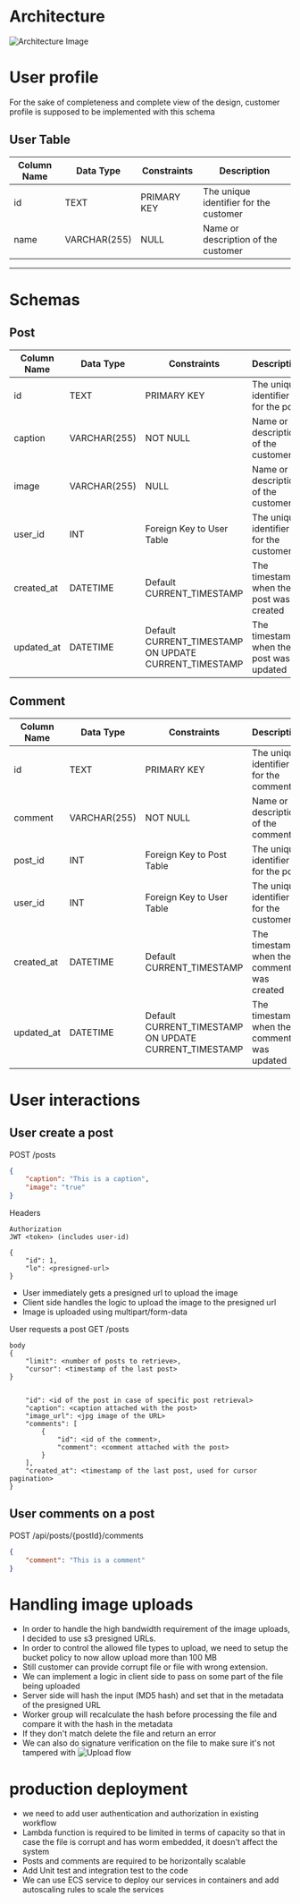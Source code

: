 # Architecture
![Architecture Image](https://github.com/user-attachments/assets/3cc5ffaf-363b-4ffb-a379-406e2a92bc8e)





# User profile
For the sake of completeness and complete view of the design, customer profile is supposed to be implemented with this schema

## User Table

| Column Name      | Data Type    | Constraints                | Description                        |
|------------------|--------------|----------------------------|------------------------------------|
| id               | TEXT         | PRIMARY KEY   | The unique identifier for the customer |
| name          | VARCHAR(255) | NULL                   | Name or description of the customer |

-------------------

# Schemas

## Post
| Column Name | Data Type    | Constraints                 | Description                             |
|-------------|--------------|-----------------------------|-----------------------------------------|
| id          | TEXT          | PRIMARY KEY    | The unique identifier for the post      |
| caption     | VARCHAR(255) | NOT NULL                    | Name or description of the customer     |
| image       | VARCHAR(255) | NULL                        | Name or description of the customer     |
| user_id     | INT          | Foreign Key to User Table   | The unique identifier for the customer  |
| created_at  | DATETIME          | Default CURRENT_TIMESTAMP   | The timestamp when the post was created |
| updated_at  | DATETIME          | Default CURRENT_TIMESTAMP ON  UPDATE CURRENT_TIMESTAMP | The timestamp when the post was updated |

## Comment
| Column Name | Data Type    | Constraints                                            | Description                             |
|-------------|--------------|--------------------------------------------------------|-----------------------------------------|
| id          | TEXT         | PRIMARY KEY                                            | The unique identifier for the comment   |
| comment     | VARCHAR(255) | NOT NULL                                               | Name or description of the comment      |
| post_id     | INT          | Foreign Key to Post Table                              | The unique identifier for the post      |
| user_id     | INT          | Foreign Key to User Table                              | The unique identifier for the customer  |
| created_at  | DATETIME     | Default CURRENT_TIMESTAMP                              | The timestamp when the comment was created |
| updated_at  | DATETIME     | Default CURRENT_TIMESTAMP ON  UPDATE CURRENT_TIMESTAMP | The timestamp when the comment was updated |


# User interactions
## User create a post
POST /posts
```json
{
    "caption": "This is a caption",
    "image": "true"
}
```
Headers
```headers
Authorization
JWT <token> (includes user-id)
```
```response
{
    "id": 1,
    "lo": <presigned-url>
}
```
* User immediately gets a presigned url to upload the image
* Client side handles the logic to upload the image to the presigned url
* Image is uploaded using multipart/form-data

User requests a post
GET /posts
```request
body
{
    "limit": <number of posts to retrieve>,
    "cursor": <timestamp of the last post>
}
```
```response

    "id": <id of the post in case of specific post retrieval>
    "caption": <caption attached with the post>
    "image_url": <jpg image of the URL>
    "comments": [
        {
            "id": <id of the comment>,
            "comment": <comment attached with the post>
        }
    ],
    "created_at": <timestamp of the last post, used for cursor pagination>
}
```

## User comments on a post
POST /api/posts/{postId}/comments
```json
{
    "comment": "This is a comment"
}
```


# Handling image uploads
* In order to handle the high bandwidth requirement of the image uploads, I decided to use s3 presigned URLs.
* In order to control the allowed file types to upload, we need to setup the bucket policy to now allow upload more than 100 MB
* Still customer can provide corrupt file or file with wrong extension.
* We can implement a logic in client side to pass on some part of the file being uploaded
* Server side will hash the input (MD5 hash) and set that in the metadata of the presigned URL
* Worker group will recalculate the hash before processing the file and compare it with the hash in the metadata
* If they don't match delete the file and return an error
* We can also do signature verification on the file to make sure it's not tampered with
![Upload flow](https://github.com/user-attachments/assets/c024c586-550e-4ce8-b049-210048b4ec7c)

  

# production deployment
* we need to add user authentication and authorization in existing workflow
* Lambda function is required to be limited in terms of capacity so that in case the file is corrupt and has worm embedded, it doesn't affect the system
* Posts and comments are required to be horizontally scalable
* Add Unit test and integration test to the code
* We can use ECS service to deploy our services in containers and add autoscaling rules to scale the services


